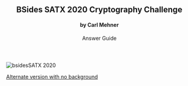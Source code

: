 <article markdown="1">

<header markdown="1">

# BSides SATX 2020 Cryptography Challenge

#### by Carl Mehner

Answer Guide

</header>

![bsidesSATX 2020](https://www.cem.me/art/bsides20.png "BSides SATX CryptoPuzzle")

[Alternate version with no background](https://www.cem.me/art/bsides20_nobackground.svg)

</article>

